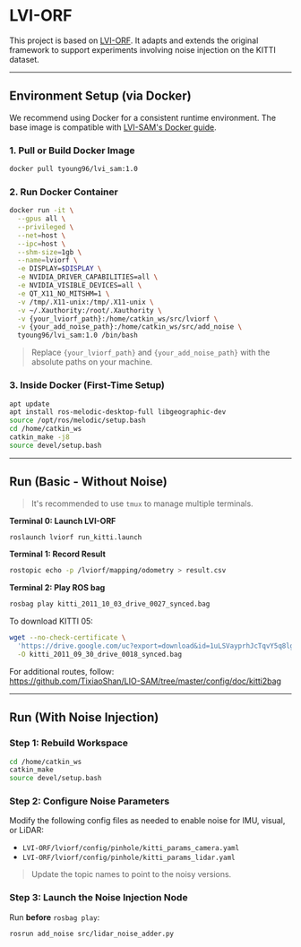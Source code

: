 
# LVI-ORF
This project is based on [LVI-ORF](https://github.com/YJZLuckyBoy/lviorf). It adapts and extends the original framework to support experiments involving noise injection on the KITTI dataset.

---

##  Environment Setup (via Docker)

We recommend using Docker for a consistent runtime environment. The base image is compatible with [LVI-SAM's Docker guide](https://github.com/TixiaoShan/LVI-SAM/blob/master/docker/docker_start.md).

### 1. Pull or Build Docker Image

```bash
docker pull tyoung96/lvi_sam:1.0
```

### 2. Run Docker Container

```bash
docker run -it \
  --gpus all \
  --privileged \
  --net=host \
  --ipc=host \
  --shm-size=1gb \
  --name=lviorf \
  -e DISPLAY=$DISPLAY \
  -e NVIDIA_DRIVER_CAPABILITIES=all \
  -e NVIDIA_VISIBLE_DEVICES=all \
  -e QT_X11_NO_MITSHM=1 \
  -v /tmp/.X11-unix:/tmp/.X11-unix \
  -v ~/.Xauthority:/root/.Xauthority \
  -v {your_lviorf_path}:/home/catkin_ws/src/lviorf \
  -v {your_add_noise_path}:/home/catkin_ws/src/add_noise \
  tyoung96/lvi_sam:1.0 /bin/bash
```

> Replace `{your_lviorf_path}` and `{your_add_noise_path}` with the absolute paths on your machine.

### 3. Inside Docker (First-Time Setup)

```bash
apt update
apt install ros-melodic-desktop-full libgeographic-dev
source /opt/ros/melodic/setup.bash
cd /home/catkin_ws
catkin_make -j8
source devel/setup.bash
```

---

## Run (Basic - Without Noise)

> It's recommended to use `tmux` to manage multiple terminals.

**Terminal 0: Launch LVI-ORF**
```bash
roslaunch lviorf run_kitti.launch
```

**Terminal 1: Record Result**
```bash
rostopic echo -p /lviorf/mapping/odometry > result.csv
```

**Terminal 2: Play ROS bag**
```bash
rosbag play kitti_2011_10_03_drive_0027_synced.bag
```

To download KITTI 05:
```bash
wget --no-check-certificate \
  'https://drive.google.com/uc?export=download&id=1uLSVayprhJcTqvY5q8lgRoWl8nNjkWAM' \
  -O kitti_2011_09_30_drive_0018_synced.bag
```

For additional routes, follow:  
https://github.com/TixiaoShan/LIO-SAM/tree/master/config/doc/kitti2bag

---

## Run (With Noise Injection)

### Step 1: Rebuild Workspace

```bash
cd /home/catkin_ws
catkin_make
source devel/setup.bash
```

### Step 2: Configure Noise Parameters

Modify the following config files as needed to enable noise for IMU, visual, or LiDAR:
- `LVI-ORF/lviorf/config/pinhole/kitti_params_camera.yaml`
- `LVI-ORF/lviorf/config/pinhole/kitti_params_lidar.yaml`

> Update the topic names to point to the noisy versions.

### Step 3: Launch the Noise Injection Node

Run **before** `rosbag play`:

```bash
rosrun add_noise src/lidar_noise_adder.py
```



